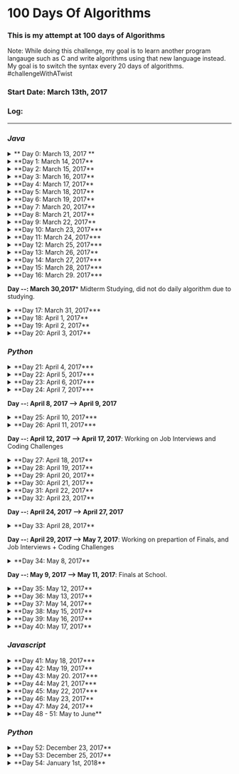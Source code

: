 # 100 Days Of Algorithms


### This is my attempt at 100 days of Algorithms 
Note: While doing this challenge, my goal is to learn another program langauge such as C and write algorithms using that new language instead. My goal is to switch the syntax every 20 days of algorithms. #challengeWithATwist

### Start Date: March 13th, 2017

### Log:
- - - -  
### *Java*
<details>
<summary>** Day 0: March 13, 2017 **</summary>

1. [1_simpleSum](https://github.com/wongandydev/100DaysOfAlgorithms/blob/master/Algorithms/1_simpleSum.java): A simple program that takes the sum based on user input, 0 will stop it from adding numbers.

</details>

<details>
<summary>**Day 1: March 14, 2017**</summary>

1. [2_solveMeFirst](https://github.com/wongandydev/100DaysOfAlgorithms/blob/master/Algorithms/2_solveMeFirst.java): A simple program that takes two integers and returns a sum.
2. [3_compareTheTriplets](https://github.com/wongandydev/100DaysOfAlgorithms/blob/master/Algorithms/3_compareTheTriplets.java): Takes six integers from users, compares them in a point system to see who has more points.

</details>

<details>
<summary>**Day 2: March 15, 2017**</summary>

1. [4_aVeryBigSum](https://github.com/wongandydev/100DaysOfAlgorithms/blob/master/Algorithms/4_aVeryBigSum.java): Take Two inputs, first being the array size, second being the values, values should be larger than 10 digits. 
2. [5_diagonalDifference](https://github.com/wongandydev/100DaysOfAlgorithms/blob/master/Algorithms/5_diagonalDifference.java): Given a square matrix of size *N* calculate the absolute difference between the sums of its diagonals.

</details>

<details>
<summary>**Day 3: March 16, 2017**</summary>

1. [6_PlusMinus](https://github.com/wongandydev/100DaysOfAlgorithms/blob/master/Algorithms/6_PlusMinus.java): Given an array of integers, calculate which fraction of its elements are positive, negative, and zeroes, respectively. Print the decimal value of each fraction on a new line, only up to six digits after decimal acceptable
2. [7_Staircase](https://github.com/wongandydev/100DaysOfAlgorithms/blob/master/Algorithms/7_Staircase.java): Observe that its base and height are both equal to <i>N</i> and the image is drawn using # symbols and spaces. The last line is not preceded by any spaces.

</details>

<details>
<summary>**Day 4: March 17, 2017**</summary>

1. [8_MiniMaxSum](https://github.com/wongandydev/100DaysOfAlgorithms/blob/master/Algorithms/8_MiniMaxSum.java): Given five positive integers, find the minimum and maximum values that can be calculated by summing exactly four of the five integers. 

</details>

<details>
<summary>**Day 5: March 18, 2017**</summary>

1. [9_TimeConversion](https://github.com/wongandydev/100DaysOfAlgorithms/blob/master/Algorithms/9_TimeConversion.java): Convert AM/PM time to military time.

</details>

<details>
<summary>**Day 6: March 19, 2017**</summary>

1. [10_ExtraLongFactorials](https://github.com/wongandydev/100DaysOfAlgorithms/blob/master/Algorithms/10_ExtraLongFactorials.java): You are given an integer *N* Print the factorial of this number.

</details>

<details>
<summary>**Day 7: March 20, 2017**</summary>

1. [11_AppendAndDelete](https://github.com/wongandydev/100DaysOfAlgorithms/blob/master/Algorithms/11_AppendAndDelete.java): Given two strings and *K* --> Number of Operations. You can do two operations Append or Delete a character. See if you can convert string s to string t with those the given number of operations and using only Append and Delete.

</details>

<details>
<summary>**Day 8: March 21, 2017**</summary>

1. [12_SherlockAndSquares](https://github.com/wongandydev/100DaysOfAlgorithms/blob/master/Algorithms/12_SherlockAndSquares.java): Given an integer, which is the number of test cases then two integers *A* and *B*, find the number of square roots in the range of *A* and *B*

</details>

<details>
<summary>**Day 9: March 22, 2017**</summary>

1. [13_LibraryFine](https://github.com/wongandydev/100DaysOfAlgorithms/blob/master/Algorithms/13_LibraryFine.java): Calculate fine with given conditions:
	1. If the book is returned on or before the expected return date, no fine will be charged
	2. If the book is returned after the expected return day but still within the same calendar month and year as the expected return date 15 x number of days late
	3. If the book is returned after the expected return month but still within the same calendar year as the expected return date, the 500 x number of months later
	4. If the book is returned after the calendar year in which it was expected, there is a fixed fine of 10000 

</details>

<details>
<summary>**Day 10: March 23, 2017***</summary>

1. [14_CutTheSticks](https://github.com/wongandydev/100DaysOfAlgorithms/blob/master/Algorithms/14_CutTheSticks.java):

You are given **N** sticks, where the *length* of each stick is a positive integer. A cut operation is performed on the sticks such that all of them are reduced by the length of the smallest stick.

</details>

<details>
<summary>**Day 11: March 24, 2017***</summary>

1. [15_GradingChallenge](https://github.com/wongandydev/100DaysOfAlgorithms/blob/master/Algorithms/15_GradingChallenge.java): 

HackerLand University has the following grading policy:

* Every student receives a *grade* in the inclusive range from **0** to **100**
* Any *grade* less than **40** is a failing grade.

Sam is a professor at the university and likes to round each student's *grade* according to these rules:

* If the difference between the *grade* and the next multiple of **5** is less than **3**, round *grade* up to the next multiple of **5**
* If the value of *grade* is less than **38**, no rounding occurs as the result will still be a failing grade.

For example, *grade* = **84** will be rounded to 85 but *grade* = 29 will not be rounded because the rounding would result in a number that is less than **40**

Given the initial value of *grade* for each of Sam's  students, write code to automate the rounding process. For each , round it according to the rules above and print the result on a new line.

</details>

<details>
<summary>**Day 12: March 25, 2017***</summary>

1. [16_SuperReducedString](https://github.com/wongandydev/100DaysOfAlgorithms/blob/master/Algorithms/16_SuperReducedString.java):

Steve has a string,*s*, consisting of *n* lowercase English alphabetic letters. In one operation, he can delete any *pair* of *adjacent letters* with same value. For example, string `"aabcc"` would become either `"aab"` or `"bcc"` after **1** operation.

Steve wants to reduce *s* as much as possible. To do this, he will repeat the above operation as many times as it can be performed. Help Steve out by finding and printing s's non-reducible form!

**Note:** If the final string is empty, print `Empty String`. 

</details>

<details>
<summary>**Day 13: March 26, 2017**</summary>

1. [17_Encryption.java](https://github.com/wongandydev/100DaysOfAlgorithms/blob/master/Algorithms/17_Encryption.java):

![](promptScreenshots/day13Prompt.png?raw=true)

</details>

<details>
<summary>**Day 14: March 27, 2017***</summary>

1. [18_MarsExploration.java](https://github.com/wongandydev/100DaysOfAlgorithms/blob/master/Algorithms/18_MarsExploration.java): Letters in some SOS messages are altered by cosmic radiation during transmission. Given the signal received by Earth as a string, *S* , determine how many letters of SOS have been changed by radiation.

</details>

<details>
<summary>**Day 15: March 28, 2017***</summary>

1. [19_HackerrankInAString.java](https://github.com/wongandydev/100DaysOfAlgorithms/blob/master/Algorithms/19_HackerrankInAString.java): Given a string, print `YES` if the string contains 'hackerrank', else print `NO`.

</details>

<details>
<summary>**Day 16: March 29. 2017***</summary>

1. [20_Pangrams.java](https://github.com/wongandydev/100DaysOfAlgorithms/blob/master/Algorithms/20_Pangrams.java): Given a sentence, check if it is a Pangram (using every letter in the alphabet). If it does, print `pangram` else print `not pangram`.

</details>

**Day --: March 30,2017***
Midterm Studying, did not do daily algorithm due to studying. 

<details>
<summary>**Day 17: March 31, 2017***</summary>

1. [21_WeightedUniformString.java](https://github.com/wongandydev/100DaysOfAlgorithms/blob/master/Algorithms/21_WeightedUniformString.java)

![](promptScreenshots/day17Prompt.png)

</details>

<details>
<summary>**Day 18: April 1, 2017**</summary>

1. [22_FunnyString.java](https://github.com/wongandydev/100DaysOfAlgorithms/blob/master/Algorithms/22_FunnyString.java)
![](promptScreenshots/day18Prompt.png)

</details>

<details>
<summary>**Day 19: April 2, 2017**</summary>

1. [23_Gemstone.java](https://github.com/wongandydev/100DaysOfAlgorithms/blob/master/Algorithms/23_Gemstone.java)
![](promptScreenshots/day19Prompt.png)

</details>

<details>
<summary>**Day 20: April 3, 2017**</summary>

1. [24_AlternatingCharacters.java](https://github.com/wongandydev/100DaysOfAlgorithms/blob/master/Algorithms/24_AlternatingCharacters.java): Given a string, find out the number of deletions required to make the letters in the string consecutive.

</details>

### *Python*

<details>
<summary>**Day 21: April 4, 2017***</summary>

1. [25_BeautifulBinary.py](https://github.com/wongandydev/100DaysOfAlgorithms/blob/master/Algorithms/25_BeautifulBinary.py): Given a binary string, you need to make it to a beautiful string. To be considered a beautiful, you cannot have `010`. You are allowed to switch the 0s and 1s to make it a beautiful string. Find the minimum steps it would take to do so.  

</details>

<details>
<summary>**Day 22: April 5, 2017***</summary>

1. [26_BreakingTheRecords.py](https://github.com/wongandydev/100DaysOfAlgorithms/blob/master/Algorithms/26_BreakingTheRecords.py)
![](promptScreenshots/day22Prompt.png)

</details>

<details>
<summary>**Day 23: April 6, 2017***</summary>

1. [27_BirthdayChocolate.py](https://github.com/wongandydev/100DaysOfAlgorithms/blob/master/Algorithms/27_BirthdayChocolate.py)
![](promptScreenshots/day23Prompt.png)

</details>

<details>
<summary>**Day 24: April 7, 2017***</summary>

1. [28_DivisibleSumPairs.py](https://github.com/wongandydev/100DaysOfAlgorithms/blob/master/Algorithms/28_DivisibleSumPairs.py)
![](promptScreenshots/day24Prompt.png)

</details>

**Day --: April 8, 2017 --> April 9, 2017**

<details>
<summary>**Day 25: April 10, 2017***</summary>

1. [29_SeperateTheStrings.py](https://github.com/wongandydev/100DaysOfAlgorithms/blob/master/Algorithms/29_SeperateTheStrings.py)

</details>

<details>
<summary>**Day 26: April 11, 2017***</summary>

1. [30_BinaryNumbers.py](https://github.com/wongandydev/100DaysOfAlgorithms/blob/master/Algorithms/30_BinaryNumbers.py)

![](promptScreenshots/day26Prompt.png)

</details>

**Day --: April 12, 2017 --> April 17, 2017**: Working on Job Interviews and Coding Challenges 

<details>
<summary>**Day 27: April 18, 2017**</summary>

1. [31_2DArray.py](https://github.com/wongandydev/100DaysOfAlgorithms/blob/master/Algorithms/31_2DArray.py): 

![](promptScreenshots/day27Prompt.png)

</details>

<details>
<summary>**Day 28: April 19, 2017**</summary>

1. [32_BirthdayCakeCandles.py](https://github.com/wongandydev/100DaysOfAlgorithms/blob/master/Algorithms/32_BirthdayCakeCandles.py): Given an input of number of candles and an array of candles. Return the number of candles a child can blow if she can only blow the tallest ones.

</details>

<details>
<summary>**Day 29: April 20, 2017**</summary>

1. [33_Inheritance.py](https://github.com/wongandydev/100DaysOfAlgorithms/blob/master/Algorithms/33_Inheritance.py): Given two class, *Person* and *Student*, *Person* is the base class and *Student* is the derived class. Student inherits all properties of Person. Return the char grade with a calculate method. 

</details>

<details>
<summary>**Day 30: April 21, 2017**</summary>

1. [34_AbstractClasses.py](https://github.com/wongandydev/100DaysOfAlgorithms/blob/master/Algorithms/34_AbstractClasses.py): 

![](promptScreenshots/day30Prompt.png)

</details>

<details>
<summary>**Day 31: April 22, 2017**</summary>

1. [35_BigSorting.py](https://github.com/wongandydev/100DaysOfAlgorithms/blob/master/Algorithms/35_BigSorting.py):Consider an array of numeric strings, *unsorted* , where each string is a positive number with anywhere from 1 to 10^6 digits. Sort the array's elements in non-decreasing (i.e., ascending) order of their real-world integer values and print each element of the sorted array on a new line.

</details>

<details>
<summary>**Day 32: April 23, 2017**</summary>

1. [36_TheLoveLetterMystery.py](https://github.com/wongandydev/100DaysOfAlgorithms/blob/master/Algorithms/)
![](promptScreenshots/day32Prompt.png)

</details>

**Day --: April 24, 2017 --> April 27, 2017**

<details>
<summary>**Day 33: April 28, 2017**</summary>

1. [37_bon-appetit.py](https://github.com/wongandydev/100DaysOfAlgorithms/blob/master/Algorithms/37_bon-appetit.py): Given a list of ordered number, and an item that was not eaten. Calculate if the bill was seperated correctly. [Detailed Prompt Here](http://bit.ly/day33prompt)

</details>

**Day --: April 29, 2017 --> May 7, 2017**: Working on prepartion of Finals, and Job Interviews + Coding Challenges 

<details>
<summary>**Day 34: May 8, 2017**</summary>

1. [38_Kangaroo.py](https://github.com/wongandydev/100DaysOfAlgorithms/blob/master/Algorithms/38_Kangaroo.py): There are two kangaroos on an x-axis ready to jump in the positive direction (i.e, toward positive infinity). The first kangaroo starts at location `X1` and moves at a rate of `V1` meters per jump. The second kangaroo starts at location `X2` and moves at a rate of  `V2` meters per jump. Given the starting locations and movement rates for each kangaroo, can you determine if they'll ever land at the same location at the same time?

</details>

**Day --: May 9, 2017 --> May 11, 2017**: Finals at School.

<details>
<summary>**Day 35: May 12, 2017**</summary>

1. [39_InsertionSort1.py](https://github.com/wongandydev/100DaysOfAlgorithms/blob/master/Algorithms/39_InsertionSort1.py): Given`e`, the rightmost number in the list, insert it into the list. (`1,2,4,3` --> `1,2,3,4`)

</details>

<details>
<summary>**Day 36: May 13, 2017**</summary>

1. [40_InsertionSort2.py](https://github.com/wongandydev/100DaysOfAlgorithms/blob/master/Algorithms/40_InsertionSort2.py): Adding on to previous Insertion sort, now sort an unsorted list. (`2,4,3,1` --> `1,2,3,4`)

</details>

<details>
<summary>**Day 37: May 14, 2017**</summary>

1. [41_DayOfTheProgrammer.py](https://github.com/wongandydev/100DaysOfAlgorithms/blob/master/Algorithms/41_DayOfTheProgrammer.py)

![](promptScreenshots/day37Prompt.png)

</details>

<details>
<summary>**Day 38: May 15, 2017**</summary>

1. [42_marcsCakeWalk.py](https://github.com/wongandydev/100DaysOfAlgorithms/blob/master/Algorithms/42_marcsCakeWalk.py)
![](promptScreenshots/day38Prompt.png)

</details>

<details>
<summary>**Day 39: May 16, 2017**</summary>

1. [43_IceCreamParlor.py](https://github.com/wongandydev/100DaysOfAlgorithms/blob/master/Algorithms/43_IceCreamParlor.py)
![](promptScreenshots/day39Prompt.png)

</details>

<details>
<summary>**Day 40: May 17, 2017**</summary>

1. [44_QuickSort.py](https://github.com/wongandydev/100DaysOfAlgorithms/blob/master/Algorithms/44_QuickSort.py): 

![](promptScreenshots/day40Prompt.png)

</details>

### *Javascript*

<details>
<summary>**Day 41: May 18, 2017***</summary>

1. [45_SockMerchant.js](https://github.com/wongandydev/100DaysOfAlgorithms/blob/master/Algorithms/45_SockMerchant.js): 

![](promptScreenshots/day41Prompt.png)

</details>

<details>
<summary>**Day 42: May 19, 2017**</summary>

1. [46_QuickSort2.js](https://github.com/wongandydev/100DaysOfAlgorithms/blob/master/Algorithms/46_QuickSort2.js): 

![](promptScreenshots/day42Prompt.png)

</details>

<details>
<summary>**Day 43: May 20. 2017***</summary>

1. [47_DesignerPDFView.js](https://github.com/wongandydev/100DaysOfAlgorithms/blob/master/Algorithms/47_DesignerPDFView.js):

![](promptScreenshots/day43Prompt.png)

</details>

<details>
<summary>**Day 44: May 21, 2017***</summary>

1. [48_StringConstruction.js](https://github.com/wongandydev/100DaysOfAlgorithms/blob/master/Algorithms/48_StringConstruction.js)

![](promptScreenshots/day44Prompt.png)

</details>

<details>
<summary>**Day 45: May 22, 2017***</summary>

1. [49_MigratoryBirds.js](https://github.com/wongandydev/100DaysOfAlgorithms/blob/master/Algorithms/49_MigratoryBirds.js)

![](promptScreenshots/day45Prompt.png)

</details>

<details>
<summary>**Day 46: May 23, 2017**</summary>

1. [50_JumpingOnTheClouds.js](https://github.com/wongandydev/100DaysOfAlgorithms/blob/master/Algorithms/50_JumpingOnTheClouds.js)

![](promptScreenshots/day46Prompt.png)

</details>

<details>
<summary>**Day 47: May 24, 2017**</summary>

1. [51_Anagram.js](https://github.com/wongandydev/100DaysOfAlgorithms/blob/master/Algorithms/51_Anagram.js) 

![](promptScreenshots/day47Prompt.png)

</details>

<details>
<summary>**Day 48 - 51: May to June**</summary>

Algorithms 52 - 55: 

1. [52_ImplementationTutorialIntro.js](https://github.com/wongandydev/100DaysOfAlgorithms/blob/master/Algorithms/52_ImplementationTutorialIntro.js) 
2. [53_SeperateTheNumber.java](https://github.com/wongandydev/100DaysOfAlgorithms/blob/master/Algorithms/53_SeperateTheNumber.java) 
3. [54_catsAndaMouse.js](https://github.com/wongandydev/100DaysOfAlgorithms/blob/master/Algorithms/54_catsAndaMouse.js) 
4. [55_CountingValleys.js](https://github.com/wongandydev/100DaysOfAlgorithms/blob/master/Algorithms/55_CountingValleys.js)

</details>

### *Python*

<details>
<summary>**Day 52: December 23, 2017**</summary>

1. [56_CountingSort1.py](https://github.com/wongandydev/100DaysOfAlgorithms/blob/master/Algorithms/56_CountingSort1.py)


![](promptScreenshots/day56Prompt.png)

</details>

<details>
<summary>**Day 53: December 25, 2017**</summary>

1. [57_apple_and_orange.py](https://github.com/wongandydev/100DaysOfAlgorithms/blob/master/Algorithms/57_apple_and_orange.py)

![](promptScreenshots/day57Prompt.png)

</details>

<details>
<summary>**Day 54: January 1st, 2018**</summary>

1. [58_CountingSort2.py](https://github.com/wongandydev/100DaysOfAlgorithms/blob/master/Algorithms/58_CountingSort2.py): Given an unsorted list of integers, output the integers in order.

</details>
